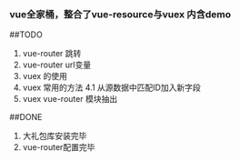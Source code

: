 ### vue全家桶，整合了vue-resource与vuex 内含demo

##TODO
  1. vue-router 跳转
  2. vue-router url变量
  3. vuex 的使用
  4. vuex 常用的方法
     4.1 从源数据中匹配ID加入新字段
  5. vuex vue-router 模块抽出

##DONE
  1. 大礼包库安装完毕
  2. vue-router配置完毕